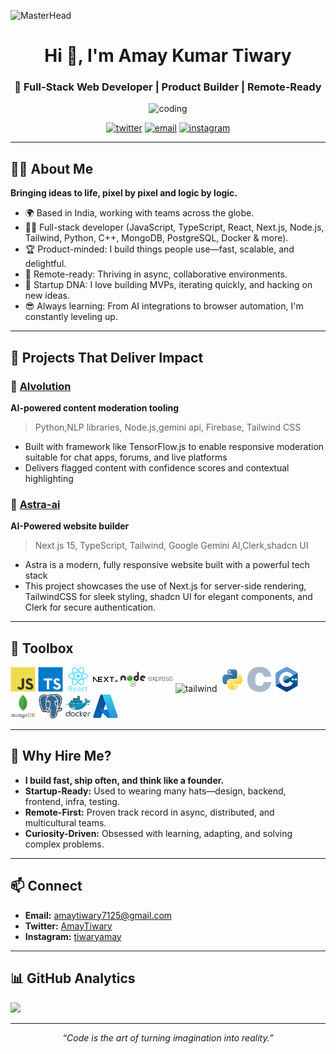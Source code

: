 ![MasterHead](https://camo.githubusercontent.com/85add4a9633786947f86fe4e86eb5aca6b190ff47345434755a0d98f488fefa7/68747470733a2f2f646576656c6f706572732e67697068792e636f6d2f6272616e63682f6d61737465722f7374617469632f6170692d35313264333663303936363236383237313731303861333862626235633537642e676966)

<h1 align="center">Hi 👋, I'm Amay Kumar Tiwary</h1>
<h3 align="center">🚀 Full-Stack Web Developer | Product Builder | Remote-Ready</h3>

<p align="center">
  <img src="https://i.pinimg.com/originals/b5/fd/3f/b5fd3fbe984103e08b9482471484394b.gif" alt="coding" width="390"/>
</p>

<p align="center">
   <a href="https://twitter.com/AmayTiwary" target="blank"><img src="https://img.shields.io/twitter/follow/Amaytiwary?logo=twitter&style=for-the-badge" alt="twitter"/></a>
  <a href="mailto:amaytiwary7125@gmail.com"><img src="https://img.shields.io/badge/email-amaytiwary7125@gmail.com-blue?style=for-the-badge&logo=gmail" alt="email"/></a>
  <a href="https://instagram.com/tiwaryamay" target="blank"><img src="https://img.shields.io/badge/instagram-tiwaryamay-E4405F?style=for-the-badge&logo=instagram&logoColor=white" alt="instagram"/></a>
</p>

---

## 🏄‍♂️ About Me

**Bringing ideas to life, pixel by pixel and logic by logic.**

- 🌍 Based in India, working with teams across the globe.
- 👨‍💻 Full-stack developer (JavaScript, TypeScript, React, Next.js, Node.js, Tailwind, Python, C++, MongoDB, PostgreSQL, Docker & more).
- 🏆 Product-minded: I build things people use—fast, scalable, and delightful.
- 🤝 Remote-ready: Thriving in async, collaborative environments.
- 🧠 Startup DNA: I love building MVPs, iterating quickly, and hacking on new ideas.
- 😎 Always learning: From AI integrations to browser automation, I'm constantly leveling up.

---

## 🚀 Projects That Deliver Impact

### 🎨 [AIvolution](https://github.com/tiwaryamay7125/AIvolution.git)
**AI-powered content moderation tooling**  
> Python,NLP libraries, Node.js,gemini api, Firebase, Tailwind CSS  
- Built with framework like TensorFlow.js to enable responsive moderation suitable for chat apps, forums, and live platforms
- Delivers flagged content with confidence scores and contextual highlighting

### 🤖 [Astra-ai](https://github.com/tiwaryamay7125/Astra-ai.git)
**AI-Powered website builder**  
> Next.js 15, TypeScript, Tailwind, Google Gemini AI,Clerk,shadcn UI 
- Astra is a modern, fully responsive website built with a powerful tech stack
- This project showcases the use of Next.js for server-side rendering, TailwindCSS for sleek styling, shadcn UI for elegant components, and Clerk for secure authentication.


---

## 🧩 Toolbox

<p align="left">
  <img src="https://raw.githubusercontent.com/devicons/devicon/master/icons/javascript/javascript-original.svg" alt="javascript" width="40"/>
  <img src="https://raw.githubusercontent.com/devicons/devicon/master/icons/typescript/typescript-original.svg" alt="typescript" width="40"/>
  <img src="https://raw.githubusercontent.com/devicons/devicon/master/icons/react/react-original-wordmark.svg" alt="react" width="40"/>
  <img src="https://raw.githubusercontent.com/devicons/devicon/master/icons/nextjs/nextjs-original-wordmark.svg" alt="nextjs" width="40"/>
  <img src="https://raw.githubusercontent.com/devicons/devicon/master/icons/nodejs/nodejs-original-wordmark.svg" alt="nodejs" width="40"/>
  <img src="https://raw.githubusercontent.com/devicons/devicon/master/icons/express/express-original-wordmark.svg" alt="express" width="40"/>
  <img src="https://www.vectorlogo.zone/logos/tailwindcss/tailwindcss-icon.svg" alt="tailwind" width="40"/>
  <img src="https://raw.githubusercontent.com/devicons/devicon/master/icons/python/python-original.svg" alt="python" width="40"/>
  <img src="https://raw.githubusercontent.com/devicons/devicon/master/icons/c/c-original.svg" alt="c" width="40"/>
  <img src="https://raw.githubusercontent.com/devicons/devicon/master/icons/cplusplus/cplusplus-original.svg" alt="cplusplus" width="40"/>
  <img src="https://raw.githubusercontent.com/devicons/devicon/master/icons/mongodb/mongodb-original-wordmark.svg" alt="mongodb" width="40"/>
  <img src="https://raw.githubusercontent.com/devicons/devicon/master/icons/postgresql/postgresql-original.svg" alt="postgresql" width="40"/>
  <img src="https://raw.githubusercontent.com/devicons/devicon/master/icons/docker/docker-original-wordmark.svg" alt="docker" width="40"/>
  <img src="https://raw.githubusercontent.com/devicons/devicon/master/icons/azure/azure-original.svg" alt="azure" width="40"/>
</p>

---

## 🌱 Why Hire Me?

- **I build fast, ship often, and think like a founder.**
- **Startup-Ready:** Used to wearing many hats—design, backend, frontend, infra, testing.
- **Remote-First:** Proven track record in async, distributed, and multicultural teams.
- **Curiosity-Driven:** Obsessed with learning, adapting, and solving complex problems.

---

## 📫 Connect

- **Email:** [amaytiwary7125@gmail.com](mailto:amaytiwary7125@gmail.com)
- **Twitter:** [AmayTiwary](https://twitter.com/AmayTiwary)
- **Instagram:** [tiwaryamay](https://instagram.com/tiwaryamay)

---

## 📊 GitHub Analytics

<p align="left">
  <img src="https://github-readme-stats.vercel.app/api/top-langs?username=tiwaryamay7125&show_icons=true&locale=en&layout=compact" />
</p>

---

<p align="center">
  <em>“Code is the art of turning imagination into reality.”</em>
</p>
